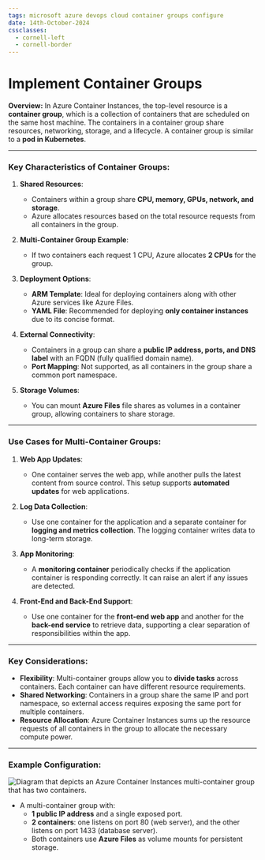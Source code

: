 ```yaml
---
tags: microsoft azure devops cloud container groups configure
date: 14th-October-2024
cssclasses:
  - cornell-left
  - cornell-border
---
```


# Implement Container Groups

**Overview:** In Azure Container Instances, the top-level resource is a **container group**, which is a collection of containers that are scheduled on the same host machine. The containers in a container group share resources, networking, storage, and a lifecycle. A container group is similar to a **pod in Kubernetes**.

---

### **Key Characteristics of Container Groups**:

1. **Shared Resources**:
    
    - Containers within a group share **CPU, memory, GPUs, network, and storage**.
    - Azure allocates resources based on the total resource requests from all containers in the group.
2. **Multi-Container Group Example**:
    
    - If two containers each request 1 CPU, Azure allocates **2 CPUs** for the group.
3. **Deployment Options**:
    
    - **ARM Template**: Ideal for deploying containers along with other Azure services like Azure Files.
    - **YAML File**: Recommended for deploying **only container instances** due to its concise format.
4. **External Connectivity**:
    
    - Containers in a group can share a **public IP address, ports, and DNS label** with an FQDN (fully qualified domain name).
    - **Port Mapping**: Not supported, as all containers in the group share a common port namespace.
5. **Storage Volumes**:
    
    - You can mount **Azure Files** file shares as volumes in a container group, allowing containers to share storage.

---

### **Use Cases for Multi-Container Groups**:

1. **Web App Updates**:
    
    - One container serves the web app, while another pulls the latest content from source control. This setup supports **automated updates** for web applications.
2. **Log Data Collection**:
    
    - Use one container for the application and a separate container for **logging and metrics collection**. The logging container writes data to long-term storage.
3. **App Monitoring**:
    
    - A **monitoring container** periodically checks if the application container is responding correctly. It can raise an alert if any issues are detected.
4. **Front-End and Back-End Support**:
    
    - Use one container for the **front-end web app** and another for the **back-end service** to retrieve data, supporting a clear separation of responsibilities within the app.

---

### **Key Considerations**:

- **Flexibility**: Multi-container groups allow you to **divide tasks** across containers. Each container can have different resource requirements.
- **Shared Networking**: Containers in a group share the same IP and port namespace, so external access requires exposing the same port for multiple containers.
- **Resource Allocation**: Azure Container Instances sums up the resource requests of all containers in the group to allocate the necessary compute power.

---

### **Example Configuration**:

![Diagram that depicts an Azure Container Instances multi-container group that has two containers.](https://learn.microsoft.com/en-us/training/wwl-azure/configure-azure-container-instances/media/container-groups-ea19ee6b.png)

- A multi-container group with:
    - **1 public IP address** and a single exposed port.
    - **2 containers**: one listens on port 80 (web server), and the other listens on port 1433 (database server).
    - Both containers use **Azure Files** as volume mounts for persistent storage.